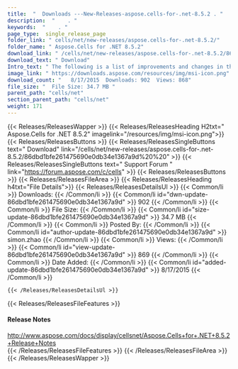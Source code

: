 ```yaml
---
title:  "  Downloads ---New-Releases-aspose.cells-for-.net-8.5.2 . " 
description:  "    . " 
keywords:  "    . " 
page_type:  single_release_page
folder_link: " cells/net/new-releases/aspose.cells-for-.net-8.5.2/"
folder_name: " Aspose.Cells for .NET 8.5.2"
download_link: " /cells/net/new-releases/aspose.cells-for-.net-8.5.2/86dbd1bfe261475690e0db34e1367a9d"
download_text: " Download"
Intro_text: " The following is a list of improvements and changes in this release of Aspose.Ce..."
image_link: " https://downloads.aspose.com/resources/img/msi-icon.png"
download_count: "   8/17/2015  Downloads: 902  Views: 868"
file_size: "  File Size: 34.7 MB "
parent_path: "cells/net"
section_parent_path: "cells/net"
weight: 171 
---
```


{{< Releases/ReleasesWapper >}}
  {{< Releases/ReleasesHeading H2txt=" Aspose.Cells for .NET 8.5.2" imagelink="/resources/img/msi-icon.png">}}
  {{< Releases/ReleasesButtons >}}
    {{< Releases/ReleasesSingleButtons text=" Download" link="/cells/net/new-releases/aspose.cells-for-.net-8.5.2/86dbd1bfe261475690e0db34e1367a9d%20%20" >}}
    {{< Releases/ReleasesSingleButtons text=" Support Forum " link="https://forum.aspose.com/c/cells" >}}
  {{< Releases/ReleasesButtons >}}
  {{< Releases/ReleasesFileArea >}}
    {{< Releases/ReleasesHeading h4txt="File Details">}}
    {{< Releases/ReleasesDetailsUl >}}
            {{< Common/li  >}} Downloads: {{< /Common/li >}} 
      {{< Common/li id="dwn-update-86dbd1bfe261475690e0db34e1367a9d" >}} 902 {{< /Common/li >}} 
      {{< Common/li  >}} File Size: {{< /Common/li >}} 
      {{< Common/li id="size-update-86dbd1bfe261475690e0db34e1367a9d" >}} 34.7 MB {{< /Common/li >}} 
      {{< Common/li  >}} Posted By: {{< /Common/li >}} 
      {{< Common/li id="author-update-86dbd1bfe261475690e0db34e1367a9d" >}} simon.zhao {{< /Common/li >}} 
      {{< Common/li  >}} Views: {{< /Common/li >}} 
      {{< Common/li id="view-update-86dbd1bfe261475690e0db34e1367a9d" >}} 869 {{< /Common/li >}} 
      {{< Common/li  >}} Date Added: {{< /Common/li >}} 
      {{< Common/li id="added-update-86dbd1bfe261475690e0db34e1367a9d" >}} 8/17/2015 {{< /Common/li >}} 

    {{< /Releases/ReleasesDetailsUl >}}

  {{< Releases/ReleasesFileFeatures >}}
      <h4>Release Notes</h4><div><a href="http://www.aspose.com/docs/display/cellsnet/Aspose.Cells+for+.NET+8.5.2+Release+Notes">http://www.aspose.com/docs/display/cellsnet/Aspose.Cells+for+.NET+8.5.2+Release+Notes</a></div>
  {{< /Releases/ReleasesFileFeatures >}}
 {{< /Releases/ReleasesFileArea >}}
{{< /Releases/ReleasesWapper >}}



